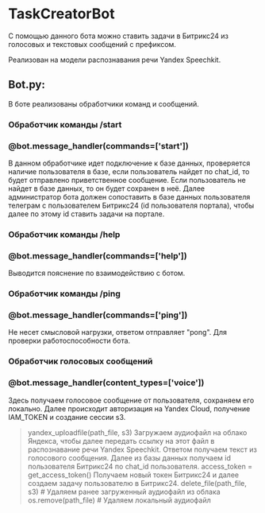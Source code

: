 # TaskCreatorBot 

С помощью данного бота можно ставить задачи в Битрикс24 из голосовых и текстовых сообщений с префиксом.

Реализован на модели распознавания речи Yandex Speechkit.

## Bot.py:
В боте реализованы обработчики команд и сообщений.

### Обработчик команды /start
### @bot.message_handler(commands=['start'])
В данном обработчике идет подключение к базе данных, проверяется наличие пользователя в базе, если пользователь найдет по chat_id, то будет отправлено приветственное сообщение.
Если пользователь не найдет в базе данных, то он будет сохранен в неё.
Далее администратор бота должен сопоставить в базе данных пользователя телеграм с пользователем Битрикс24 (id пользователя портала), чтобы далее по этому id ставить задачи на портале.

### Обработчик команды /help
### @bot.message_handler(commands=['help'])
Выводится пояснение по взаимодействию с ботом.

### Обработчик команды /ping
### @bot.message_handler(commands=['ping'])
Не несет смысловой нагрузки, ответом отправляет "pong". Для проверки работоспособности бота.

### Обработчик голосовых сообщений
### @bot.message_handler(content_types=['voice'])
Здесь получаем голосовое сообщение от пользователя, сохраняем его локально.
Далее происходит авторизация на Yandex Cloud, получение IAM_TOKEN и создание сессии s3.
> yandex_uploadfile(path_file, s3) 
Загружаем аудиофайл на облако Яндекса, чтобы далее передать ссылку на этот файл в распознавание речи Yandex Speechkit. Ответом получаем текст из голосового сообщения.
Далее из базы данных получаем id пользователя Битрикс24 по chat_id пользователя.
> access_token = get_access_token()
Получаем новый токен Битрикс24 и далее создаем задачу пользователю в Битрикс24.
> delete_file(path_file, s3) # Удаляем ранее загруженный аудиофайл из облака
> os.remove(path_file) # Удаляем локальный аудиофайл
